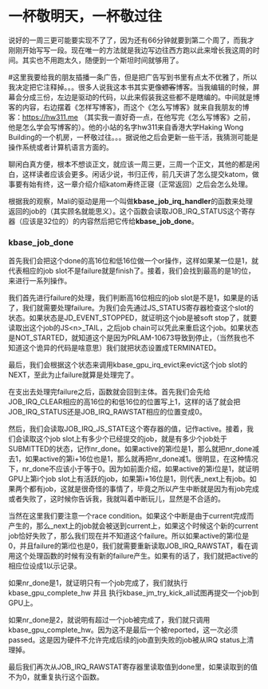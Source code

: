 # 一杯敬明天，一杯敬过往

说好的一周三更可能要实现不了了，因为还有66分钟就要到第二个周了，而我才刚刚开始写写一段。现在唯一的方法就是我边写边往西方跑以此来增长我这周的时间。其实也不用跑太久，随便到一个斯坦时间就够用了。

\#这里我要给我的朋友插播一条广告，但是把广告写到书里有点太不优雅了，所以我决定把它注释掉。。。很多人说我这本书其实更像~~嫖客~~博客。当我编辑的时候，屏幕会分成三份，左边是驱动的代码，以此来假装我这些都不是瞎编的。中间就是博客的内容，右边摆着《怎样写博客》，而这个《怎么写博客》就来自我朋友的博客：https://hw311.me （其实我一直好奇一点，在他写完《怎么写博客》之前，他是怎么学会写博客的）。他的小站的名字hw311来自香港大学Haking Wong Building的一个机房，一杯敬过往。。。据说他之后会更新一些干活，我猜测可能是操作系统或者计算机语言方面的。

聊闲白真方便，根本不想谈正文，就应该一周三更，三周一个正文，其他的都是闲白，这样读者应该会更多。闲话少说，书归正传，前几天讲了怎么提交katom，做事要有始有终，这一章介绍介绍katom寿终正寝（正常返回）之后会怎么处理。

根据我的观察，Mali的驱动是用一个叫做**kbase\_job\_irq\_handler**的函数来处理返回的job的（其实顾名就能思义）。这个函数会读取JOB\_IRQ\_STATUS这个寄存器（应该是32位的）的内容然后把它传给**kbase\_job\_done**。

### kbase\_job\_done

首先我们会把这个done的高16位和低16位做一个or操作，这样如果某一位是1，就代表相应的job slot不是failure就是finish了。接着，我们会找到最高的是1的位，来进行一系列操作。

我们首先进行failure的处理，我们判断高16位相应的job slot是不是1，如果是的话了，我们就需要处理failure。为我们会先通过JS\_STATUS寄存器检查这个slot的状态。如果状态是JD\_EVENT\_STOPPED，就证明这个job是被soft stop了，就要读取出这个job的JS&lt;n&gt;\_TAIL，之后job chain可以凭此来重启这个job。如果状态是NOT\_STARTED，就知道这个是因为PRLAM-10673导致到停止，（当然我也不知道这个诡异的代码是啥意思）我们就把状态设置成TERMINATED。

最后，我们会根据这个状态来调用kbase\_gpu\_irq\_evict来evict这个job slot的NEXT，至此为止failure就算是处理完了。

在支出去处理完failure之后，函数就会回到主体。首先我们会先给JOB\_IRQ\_CLEAR相应的高16位的和低16位的位置写上1，这样的话了就会把JOB\_IRQ\_STATUS还是JOB\_IRQ\_RAWSTAT相应的位置变成0。

然后，我们会读取JOB\_IRQ\_JS\_STATE这个寄存器的值，记作active。接着，我们会读取这个job slot上有多少个已经提交的job，就是有多少个job处于SUBMITTED的状态，记作nr\_done。如果active的第i位是1，那么就把nr\_done减去1，如果active的第i+16位也是1，那么就再把nr\_done减1。很明显，在这种情况下，nr\_done不应该小于等于0。因为如前面介绍，如果active的第i位是1，就证明GPU上第i个job slot上有活跃的job，如果第i+16位是1，则代表_next上有job。如果两个都有job，这就是很奇怪的事情了，毕竟之所以产生中断就是因为有job完成或者失败了，这时候你告诉我，我就叫着中断玩儿，显然是不合适的。

当然在这里我们要注意一个race condition。如果这个中断是由于current完成而产生的，那么_next上的job就会被送到current上，如果这个时候这个新的current job恰好失败了，那么我们现在并不知道这个failure。所以如果active的第i位是0，并且failure的第i位也是0，我们就需要重新读取JOB\_IRQ\_RAWSTAT，看在调用这个处理函数的时候有没有新的failure产生。如果有的话了，我们就把active的相应位设成1以示记录。


如果nr\_done是1，就证明只有一个job完成了，我们就执行kbase\_gpu\_complete\_hw 并且 执行kbase\_jm\_try\_kick\_all试图再提交一个job到GPU上。

如果nr\_done是2，就说明有超过一个job被完成了，我们就只调用kbase_gpu_complete_hw。因为这不是最后一个被reported，这一次必须passed。这是因为硬件不允许完成后续的job直到失败的job被从IRQ status上清理掉。

最后我们再次从JOB\_IRQ\_RAWSTAT寄存器里读取值到done里，如果读取到的值不为0，就重复执行这个函数。


